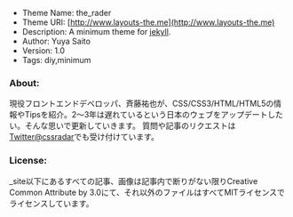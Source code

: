 * Theme Name: the\_rader
* Theme URI: [http://www.layouts-the.me](http://www.layouts-the.me)
* Description: A minimum theme for [jekyll](https://github.com/mojombo/jekyll).
* Author: Yuya Saito
* Version: 1.0
* Tags: diy,minimum

### About:
現役フロントエンドデベロッパ、斉藤祐也が、CSS/CSS3/HTML/HTML5の情報やTipsを紹介。2〜3年は遅れているという日本のウェブをアップデートしたい。そんな思いで更新していきます。
質問や記事のリクエストは[Twitter@cssradar](http://twitter.com/#!/cssradar)でも受け付けています。

### License:
\_site以下にあるすべての記事、画像は記事内で断りがない限りCreative Common Attribute by 3.0にて、それ以外のファイルはすべてMITライセンスでライセンスしています。
